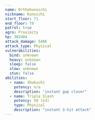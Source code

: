 ```yaml
---
name: Orthokunoichi
nickname: Kunoichi
start_floor: 71
end_floor: 79
patrol: true
agro: Proximity
hp: 302404
attack_damage: 5486
attack_type: Physical
vulnerabilities:
  bind: unknown
  heavy: unknown
  sleep: false
  slow: unknown
  stun: false
abilities:
  - name: Shukuchi
    potency: n/a
    description: "instant gap closer"
  - name: Triple Slash
    potency: 50 (x3)
    type: Physical
    description: "instant 3-hit attack"
---
```

